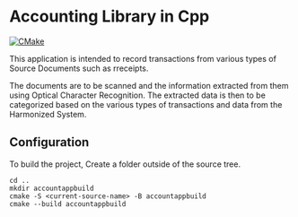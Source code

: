 # Accounting Library in Cpp

[![CMake](https://github.com/MathewBensonCode/Accounting-CPP/actions/workflows/cmake.yml/badge.svg)](https://github.com/MathewBensonCode/Accounting-CPP/actions/workflows/cmake.yml)

This application is intended to record transactions from various types of Source Documents such as rreceipts.

The documents are to be scanned and the information extracted from them using Optical Character Recognition. The extracted data is then to be categorized based on the various types of transactions and data from the Harmonized System. 

## Configuration

To build the project, Create a folder outside of the source tree.

```
cd ..
mkdir accountappbuild
cmake -S <current-source-name> -B accountappbuild
cmake --build accountappbuild
```
